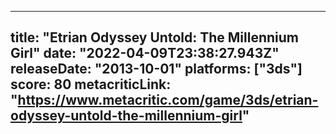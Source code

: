 
---
title: "Etrian Odyssey Untold: The Millennium Girl"
date: "2022-04-09T23:38:27.943Z"
releaseDate: "2013-10-01"
platforms: ["3ds"]
score: 80
metacriticLink: "https://www.metacritic.com/game/3ds/etrian-odyssey-untold-the-millennium-girl"
---
